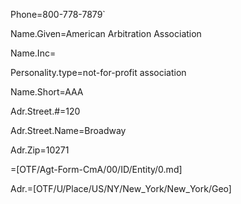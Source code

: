Phone=800-778-7879`

Name.Given=American Arbitration Association

Name.Inc=</i>

Personality.type=not-for-profit association

Name.Short=AAA

Adr.Street.#=120

Adr.Street.Name=Broadway

Adr.Zip=10271

=[OTF/Agt-Form-CmA/00/ID/Entity/0.md]

Adr.=[OTF/U/Place/US/NY/New_York/New_York/Geo]
